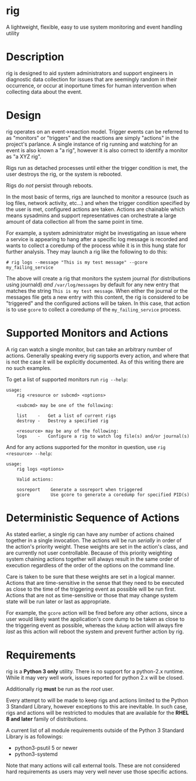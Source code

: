 # rig
A lightweight, flexible, easy to use system monitoring and event handling utility

# Description
rig is designed to aid system administrators and support engineers in diagnostic data collection for issues that are seemingly
random in their occurrence, or occur at inoportune times for human intervention when collecting data about the event.

# Design
rig operates on an event->reaction model. Trigger events can be referred to as "monitors" or "triggers" and the reactions are simply "actions"
in the project's parlance. A single instance of rig running and watching for an event is also known a "a rig", however it is also correct to identify
a monitor as "a XYZ rig".

Rigs run as detached processes until either the trigger condition is met, the user destroys the rig, or the system is rebooted.

Rigs do *not* persist through reboots.

In the most basic of terms, rigs are launched to monitor a resource (such as log files, network activity, etc...) and when the trigger
condition specified by the user is met, configured actions are taken. Actions are chainable which means sysadmins and support representatives
can orchestrate a large amount of data collection all from the same point in time.

For example, a system administrator might be investigating an issue where a service is appearing to hang after a specific log message
is recorded and wants to collect a coredump of the process while it is in this hung state for further analysis. They may launch
a rig like the following to do this:

~~~
# rig logs --message "This is my test message" --gcore my_failing_service
~~~

The above will create a rig that monitors the system journal (for distributions using journald) _and_ `/var/log/messages` by default
for any new entry that matches the string `This is my test message`. When either the journal or the messages file gets a new entry with
this content, the rig is considered to be "triggered" and the configured actions will be taken. In this case, that action is to use `gcore`
to collect a coredump of the `my_failing_service` process.


# Supported Monitors and Actions

A rig can watch a single monitor, but can take an arbitrary number of actions. Generally speaking every rig supports every action, and where that
is not the case it will be explicitly documented. As of this writing there are no such examples.

To get a list of supported monitors run `rig --help`:

~~~
usage: 
    rig <resource or subcmd> <options>

    <subcmd> may be one of the following:

    list    -   Get a list of current rigs
    destroy -   Destroy a specified rig

    <resource> may be any of the following:
    logs    -   Configure a rig to watch log file(s) and/or journal(s) 
~~~

And for any actions supported for the monitor in question, use `rig <resource> --help`:


~~~
usage: 
    rig logs <options>

    Valid actions:

    sosreport 	 Generate a sosreport when triggered
    gcore        Use gcore to generate a coredump for specified PID(s)
~~~

# Deterministic Sequence of Actions

As stated earlier, a single rig can have any number of actions chained together in a single invocation. The actions will be run _serially_ in order of
the action's priority weight. These weights are set in the action's class, and are currently not user controllable. Because of this priority weighting system
chaining actions together will always result in the same order of execution regardless of the order of the options on the command line.

Care is taken to be sure that these weights are set in a logical manner. Actions that are time-sensitive in the sense that they need to be executed as close to
the time of the triggering event as possible will be run first. Actions that are not as time-sensitive or those that may change system state will be run later or last as appropriate.

For example, the `gcore` action will be fired before any other actions, since a user would likely want the application's core dump to be taken as close to the triggering event
as possible, whereas the `kdump` action will always fire _last_ as this action will reboot the system and prevent further action by rig.

# Requirements
rig is a **Python 3 only** utility. There is no support for a python-2.x runtime. While it may very well work, issues reported for python 2.x will be closed.

Additionally rig **must** be run as the *root* user.

Every attempt to will be made to keep rigs and actions limited to the Python 3 Standard Library, however exceptions to this are inevitable. In such case, rigs and actions
will be restricted to modules that are available for the **RHEL 8 and later** family of distributions.

A current list of all module requirements outside of the Python 3 Standard Library is as followings:

- python3-psutil 5 or newer
- python3-systemd


Note that many actions will call external tools. These are not considered hard requirements as users may very well never use those specific actions.

